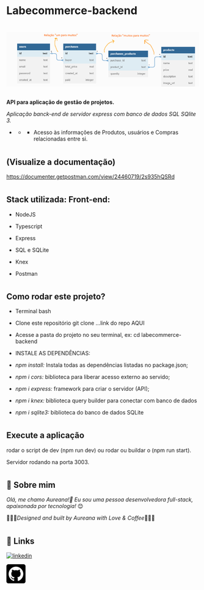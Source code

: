 # Labecommerce-backend
#

![Navigate](./src/img/banco-dados.png)
##

**API para aplicação de gestão de projetos.**

*Aplicação banck-end de servidor express com banco de dados SQL SQlite 3.*

*    *  *  Acesso às informações de Produtos, usuários e Compras relacionadas entre si.


#
#
## (Visualize a documentação)

https://documenter.getpostman.com/view/24460719/2s935hQSRd

#
## Stack utilizada: Front-end: 
* NodeJS 

* Typescript

* Express

* SQL e SQLite

* Knex

* Postman
#


## Como rodar este projeto?

* Terminal bash
* Clone este repositório
git clone ...link do repo AQUI

* Acesse a pasta do projeto no seu terminal, ex: cd labecommerce-backend

* INSTALE AS DEPENDÊNCIAS: 

* *npm install:*  Instala todas as dependências listadas no package.json;
* *npm i cors:*  biblioteca para liberar acesso externo ao servido;
* *npm i express:*  framework para criar o servidor (API);
* *npm i knex:*  biblioteca query builder para conectar com banco de dados
* *npm i sqlite3:*  biblioteca do banco de dados SQLite
#
## Execute a aplicação

rodar o script de dev (npm run dev) ou rodar ou buildar o (npm run start).

 Servidor rodando na porta  3003. 
#
#

## 🚀 Sobre mim
 *Olá, me chamo Aureana!👋 Eu sou uma pessoa desenvolvedora full-stack, apaixonada por tecnologia!* 😊

 💖💖💖*Designed and built by Aureana with Love & Coffee*💖💖💖
#
#

## 🔗 Links

[![linkedin](https://img.shields.io/badge/linkedin-0A66C2?style=for-the-badge&logo=linkedin&logoColor=white)](https://www.linkedin.com/in/aureana-santos-a7091b21b)

[![GitHub](./src/img/github22.png)](https://github.com/Aureana)